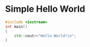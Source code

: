 # Simple Hello World 

```cpp
#include <iostream>
int main() 
{
    std::cout<<"Hello World!\n";
}
```